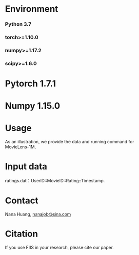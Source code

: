 # Environment
### Python 3.7
### torch>=1.10.0
### numpy>=1.17.2
### scipy>=1.6.0

# Pytorch 1.7.1

# Numpy 1.15.0

# Usage
As an illustration, we provide the data and running command for MovieLens-1M.

# Input data
ratings.dat：UserID::MovieID::Rating::Timestamp.

# Contact
Nana Huang, nanajob@sina.com

# Citation
If you use FIIS in your research, please cite our paper.

